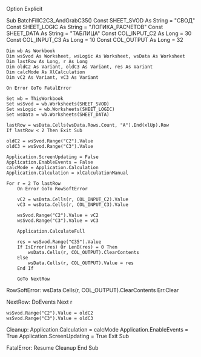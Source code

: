 Option Explicit

Sub BatchFillC2C3_AndGrabC35()
    Const SHEET_SVOD As String = "СВОД"
    Const SHEET_LOGIC As String = "ЛОГИКА_РАСЧЕТОВ"
    Const SHEET_DATA As String = "ТАБЛИЦА"
    Const COL_INPUT_C2 As Long = 30
    Const COL_INPUT_C3 As Long = 10
    Const COL_OUTPUT As Long = 32

    Dim wb As Workbook
    Dim wsSvod As Worksheet, wsLogic As Worksheet, wsData As Worksheet
    Dim lastRow As Long, r As Long
    Dim oldC2 As Variant, oldC3 As Variant, res As Variant
    Dim calcMode As XlCalculation
    Dim vC2 As Variant, vC3 As Variant

    On Error GoTo FatalError

    Set wb = ThisWorkbook
    Set wsSvod = wb.Worksheets(SHEET_SVOD)
    Set wsLogic = wb.Worksheets(SHEET_LOGIC)
    Set wsData = wb.Worksheets(SHEET_DATA)

    lastRow = wsData.Cells(wsData.Rows.Count, "A").End(xlUp).Row
    If lastRow < 2 Then Exit Sub

    oldC2 = wsSvod.Range("C2").Value
    oldC3 = wsSvod.Range("C3").Value

    Application.ScreenUpdating = False
    Application.EnableEvents = False
    calcMode = Application.Calculation
    Application.Calculation = xlCalculationManual

    For r = 2 To lastRow
        On Error GoTo RowSoftError

        vC2 = wsData.Cells(r, COL_INPUT_C2).Value
        vC3 = wsData.Cells(r, COL_INPUT_C3).Value

        wsSvod.Range("C2").Value = vC2
        wsSvod.Range("C3").Value = vC3

        Application.CalculateFull

        res = wsSvod.Range("C35").Value
        If IsError(res) Or LenB(res) = 0 Then
            wsData.Cells(r, COL_OUTPUT).ClearContents
        Else
            wsData.Cells(r, COL_OUTPUT).Value = res
        End If

        GoTo NextRow

RowSoftError:
        wsData.Cells(r, COL_OUTPUT).ClearContents
        Err.Clear

NextRow:
        DoEvents
    Next r

    wsSvod.Range("C2").Value = oldC2
    wsSvod.Range("C3").Value = oldC3

Cleanup:
    Application.Calculation = calcMode
    Application.EnableEvents = True
    Application.ScreenUpdating = True
    Exit Sub

FatalError:
    Resume Cleanup
End Sub
